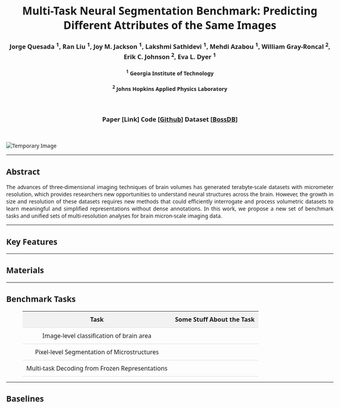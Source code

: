 # **Multi-Task Neural Segmentation Benchmark: Predicting Different Attributes of the Same Images**

### Jorge Quesada <sup>1</sup>, Ran Liu <sup>1</sup>, Joy M. Jackson <sup>1</sup>, Lakshmi Sathidevi <sup>1</sup>, Mehdi Azabou <sup>1</sup>, William Gray-Roncal <sup>2</sup>, Erik C. Johnson <sup>2</sup>, Eva L. Dyer <sup>1</sup>

#### <sup>1</sup> Georgia Institute of Technology
#### <sup>2</sup> Johns Hopkins Applied Physics Laboratory

<br>

### **Paper** \[Link\] **Code** \[[Github](https://github.com/nerdslab/xray-thc)\] **Dataset** \[[BossDB](https://bossdb.org/project/prasad2020)\] 

<br>

![Temporary Image](/website/images/temp.PNG "Temporary Image")

---

## **Abstract**

The advances of three-dimensional imaging techniques of brain volumes has generated terabyte-scale datasets with micrometer resolution, which provides researchers new opportunities to understand neural structures across the brain. However, the growth in size and resolution of these datasets requires new methods that could efficiently interrogate and process volumetric datasets to learn meaningful and simplified representations without dense annotations. In this work, we propose a new set of benchmark tasks and unified sets of multi-resolution analyses for  brain micron-scale imaging data.

---

## **Key Features**

---

## **Materials**

---

## **Benchmark Tasks**

|Task|Some Stuff About the Task|
|---|---|
|Image-level classification of brain area| |
|Pixel-level Segmentation of Microstructures| |
|Multi-task Decoding from Frozen Representations| |



---

## **Baselines**







<style>
    body {
        font-family:'Noto Sans';
        width: 90%;
        max-width: 1000px;
        margin: auto;
    }

    p {
        text-align: justify;
    }

    table {
        width: 90%;
        margin: auto;
    }

    th, td {
        padding: 10px;
        text-align: center;
        border-bottom: 1px solid #ddd;
    }

    th {
        background-color: #f2f2f2
    }

    tr:hover {background-color: gray;}


    h1,h3,h4 {
        text-align: center;
    }


</style>